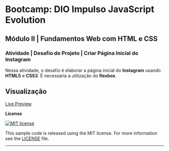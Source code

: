 <!--
 Copyright 2022 Franklin Siqueira.
 SPDX-License-Identifier: Apache-2.0
-->
# Bootcamp: DIO Impulso JavaScript Evolution

## Módulo II | Fundamentos Web com HTML e CSS

### Atividade | Desafio de Projeto | Criar Página Inicial do Instagram

Nessa atividade, o desafio é elaborar a página inicial do **Instagram** usando **HTML5** e **CSS3**. É necessária a utilização do **flexbox**.

## Visualização

[Live Preview](https://htmlpreview.github.io/?https://github.com/franklin-siqueira/instagram-form-tutorial/blob/main/index.html)

**License**

[![MIT license](https://img.shields.io/badge/License-MIT-blue.svg)](https://github.com/Franklin-Siqueira/material-ui-lab/blob/main/LICENSE.md)


This sample code is released using the MIT license. For more information see the [LICENSE](https://github.com/Franklin-Siqueira/material-ui-lab/blob/main/LICENSE.md) file.

---
